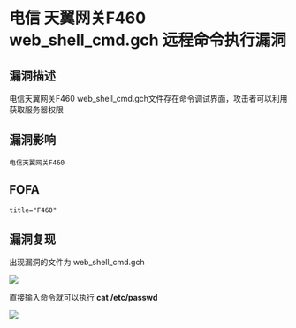 # 电信 天翼网关F460 web_shell_cmd.gch 远程命令执行漏洞

## 漏洞描述

电信天翼网关F460 web_shell_cmd.gch文件存在命令调试界面，攻击者可以利用获取服务器权限

## 漏洞影响

```
电信天翼网关F460
```

## FOFA

```
title="F460"
```

## 漏洞复现

出现漏洞的文件为 web_shell_cmd.gch

![](https://typora-1308934770.cos.ap-beijing.myqcloud.com/202202140925583.png)

直接输入命令就可以执行 **cat /etc/passwd**

![](https://typora-1308934770.cos.ap-beijing.myqcloud.com/202202140925693.png)
